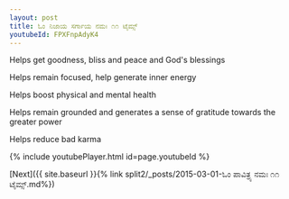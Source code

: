 ```yaml
---
layout: post
title: ಓಂ ನಿಜಾಯ ಸರ್ಗಾಯ ನಮಃ ೧೧ ಟೈಮ್ಸ್
youtubeId: FPXFnpAdyK4
---
```

 
 
Helps get goodness, bliss and peace and God's blessings
 
Helps remain focused, help generate inner energy 
 
Helps boost physical and mental health 
 
Helps remain grounded and generates a sense of gratitude towards the greater power 
 
Helps reduce bad karma
 
 
 
 


{% include youtubePlayer.html id=page.youtubeId %}
 
[Next]({{ site.baseurl }}{% link  split2/_posts/2015-03-01-ಓಂ ಪಾವಿತ್ರ್ಯ ನಮಃ ೧೧ ಟೈಮ್ಸ್.md%})
 
